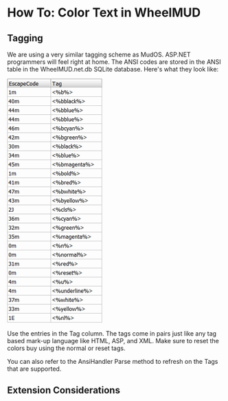 # How To: Color Text in WheelMUD

## Tagging
We are using a very similar tagging scheme as MudOS.
ASP.NET programmers will feel right at home.
The ANSI codes are stored in the ANSI table in the WheelMUD.net.db SQLite database.
Here's what they look like:

![ANSI_Codes](img/ANSICodesInWM.gif)

Use the entries in the Tag column.
The tags come in pairs just like any tag based mark-up language like HTML, ASP, and XML. Make sure to reset the colors buy using the normal or reset tags.

You can also refer to the AnsiHandler Parse method to refresh on the Tags that are supported.

## Extension Considerations
